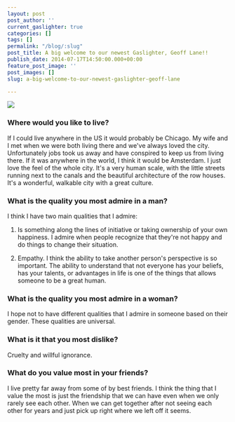 ```yaml
---
layout: post
post_author: ''
current_gaslighter: true
categories: []
tags: []
permalink: "/blog/:slug"
post_title: A big welcome to our newest Gaslighter, Geoff Lane!!
publish_date: 2014-07-17T14:50:00.000+00:00
feature_post_image: ''
post_images: []
slug: a-big-welcome-to-our-newest-gaslighter-geoff-lane

---
```

![](https://gaslight-blog.s3.amazonaws.com/a-big-welcome-to-our-newest-gaslighter-geoff-lane/geoffrey.jpg)

### Where would you like to live?

If I could live anywhere in the US it would probably be Chicago. My wife and I met when we were both living there and we've always loved the city. Unfortunately jobs took us away and have conspired to keep us from living there. If it was anywhere in the world, I think it would be Amsterdam. I just love the feel of the whole city. It's a very human scale, with the little streets running next to the canals and the beautiful architecture of the row houses. It's a wonderful, walkable city with a great culture.

### What is the quality you most admire in a man?

I think I have two main qualities that I admire:

1. Is something along the lines of initiative or taking ownership of your own happiness. I admire when people recognize that they're not happy and do things to change their situation.

2. Empathy. I think the ability to take another person's perspective is so important. The ability to understand that not everyone has your beliefs, has your talents, or advantages in life is one of the things that allows someone to be a great human.

### What is the quality you most admire in a woman?

I hope not to have different qualities that I admire in someone based on their gender. These qualities are universal.

### What is it that you most dislike?

Cruelty and willful ignorance. 

### What do you value most in your friends?

I live pretty far away from some of by best friends. I think the thing that I value the most is just the friendship that we can have even when we only rarely see each other. When we can get together after not seeing each other for years and just pick up right where we left off it seems.
